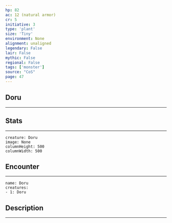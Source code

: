 ```yaml
---
hp: 82
ac: 12 (natural armor)
cr: 5
initiative: 3
type: 'plant'    
size: 'Tiny'
environment: None
alignment: unaligned
legendary: False
lair: False
mythic: False
regional: False
tags: ['monster']
source: "CoS"
page: 47
---
```


## Doru
---



## Stats
---

```statblock
creature: Doru
image: None
columnHeight: 500
columnWidth: 500
```

## Encounter
---

```encounter-table
name: Doru
creatures:
- 1: Doru
```

## Description
---




